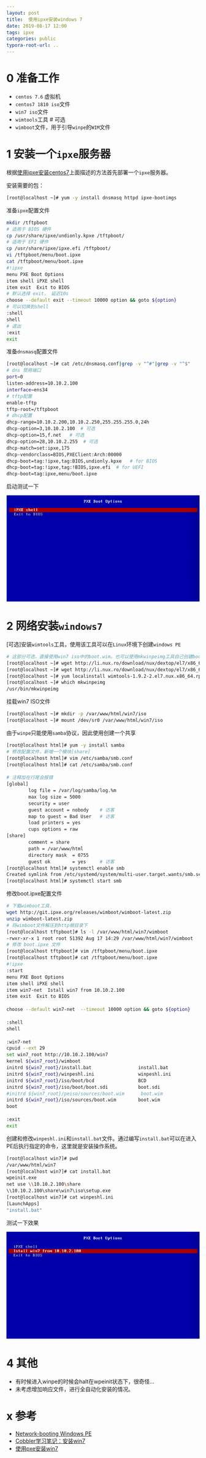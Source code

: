 ```yaml
---
layout: post
title:  使用ipxe安装windows 7
date: 2019-08-17 12:00
tags: ipxe
categories: public
typora-root-url: ..
---
```




# 0 准备工作



- `centos 7.6` 虚拟机
- `centos7 1810 iso`文件
- `win7 iso`文件
- `wimtools`工具   # 可选
- `wimboot`文件，用于引导`winpe`的`WIM`文件



# 1 安装一个`ipxe`服务器

根据[使用ipxe安装centos7](/public/2019/08/12/net-install-centos7-with-ipxe.html)上面描述的方法首先部署一个`ipxe`服务器。

安装需要的包：

```bash
[root@localhost ~]# yum -y install dnsmasq httpd ipxe-bootimgs
```

准备`ipxe`配置文件

```bash
mkdir /tftpboot
# 适用于 BIOS 硬件
cp /usr/share/ipxe/undionly.kpxe /tftpboot/
# 适用于 EFI 硬件
cp /usr/share/ipxe/ipxe.efi /tftpboot/
vi /tftpboot/menu/boot.ipxe
cat /tftpboot/menu/boot.ipxe
#!ipxe
menu PXE Boot Options
item shell iPXE shell
item exit  Exit to BIOS
# 默认选择 exit， 延迟10s
choose --default exit --timeout 10000 option && goto ${option}
# 可以切换到shell
:shell
shell
# 退出
:exit
exit
```

准备`dnsmasq`配置文件

```bash
[root@localhost ~]# cat /etc/dnsmasq.conf|grep -v "^#"|grep -v "^$"
# dns 禁用端口
port=0
listen-address=10.10.2.100
interface=ens34
# tftp配置
enable-tftp
tftp-root=/tftpboot
# dhcp配置
dhcp-range=10.10.2.200,10.10.2.250,255.255.255.0,24h
dhcp-option=3,10.10.2.100  # 可选
dhcp-option=15,f.net   # 可选
dhcp-option=28,10.10.2.255  # 可选
dhcp-match=set:ipxe,175
dhcp-vendorclass=BIOS,PXEClient:Arch:00000
dhcp-boot=tag:!ipxe,tag:BIOS,undionly.kpxe   # for BIOS
dhcp-boot=tag:!ipxe,tag:!BIOS,ipxe.efi  # for UEFI
dhcp-boot=tag:ipxe,menu/boot.ipxe
```

启动测试一下

![pxe-boot-options](/images/install-win7-with-ipxe/pxe-boot-options.png)




# 2 网络安装`windows7`

[可选]安装`wimtools`工具，使用该工具可以在`Linux`环境下创建`windows PE`

```bash
# 这部分可选，直接使用win7 iso中的boot.wim。也可以使用mkwinpeimg工具自己创建boot.wim，但是似乎没有什么区别；
[root@localhost ~]# wget http://li.nux.ro/download/nux/dextop/el7/x86_64//wimtools-1.9.2-2.el7.nux.x86_64.rpm
[root@localhost ~]# wget http://li.nux.ro/download/nux/dextop/el7/x86_64/libwim15-1.9.2-2.el7.nux.x86_64.rpm
[root@localhost ~]# yum localinstall wimtools-1.9.2-2.el7.nux.x86_64.rpm libwim15-1.9.2-2.el7.nux.x86_64.rpm
[root@localhost ~]# which mkwinpeimg
/usr/bin/mkwinpeimg
```

挂载win7 ISO文件

```bash
[root@localhost ~]# mkdir -p /var/www/html/win7/iso
[root@localhost ~]# mount /dev/sr0 /var/www/html/win7/iso
```
由于`winpe`只能使用`samba`协议，因此使用创建一个共享

```bash
[root@localhost html]# yum -y install samba
# 修改配置文件，新增一个模块[share]
[root@localhost html]# vim /etc/samba/smb.conf
[root@localhost html]# cat /etc/samba/smb.conf

# 注释加在行尾会报错
[global]
        log file = /var/log/samba/log.%m
        max log size = 5000
        security = user
        guest account = nobody    # 访客
        map to guest = Bad User   # 访客
        load printers = yes
        cups options = raw
[share]
        comment = share
        path = /var/www/html
        directory mask  = 0755
        guest ok        = yes     # 访客
[root@localhost html]# systemctl enable smb
Created symlink from /etc/systemd/system/multi-user.target.wants/smb.service to /usr/lib/systemd/system/smb.service.
[root@localhost html]# systemctl start smb
```

修改boot.ipxe配置文件

```bash
# 下载wimboot工具，
wget http://git.ipxe.org/releases/wimboot/wimboot-latest.zip
unzip wimboot-latest.zip
# 将wimboot文件解压到http根目录下
[root@localhost tftpboot]# ls -l /var/www/html/win7/wimboot
-rwxr-xr-x 1 root root 51392 Aug 17 14:29 /var/www/html/win7/wimboot
# 修改 boot.ipxe 文件
[root@localhost tftpboot]# vim /tftpboot/menu/boot.ipxe
[root@localhost tftpboot]# cat /tftpboot/menu/boot.ipxe
#!ipxe
:start
menu PXE Boot Options
item shell iPXE shell
item win7-net  Istall win7 from 10.10.2.100
item exit  Exit to BIOS

choose --default win7-net  --timeout 10000 option && goto ${option}

:shell
shell

:win7-net
cpuid --ext 29
set win7_root http://10.10.2.100/win7
kernel ${win7_root}/wimboot
initrd ${win7_root}/install.bat                 install.bat
initrd ${win7_root}/winpeshl.ini                winpeshl.ini
initrd ${win7_root}/iso/boot/bcd                BCD
initrd ${win7_root}/iso/boot/boot.sdi           boot.sdi
#initrd ${win7_root}/peiso/sources/boot.wim      boot.wim
initrd ${win7_root}/iso/sources/boot.wim        boot.wim
boot

:exit
exit


```

创建和修改`winpeshl.ini`和`install.bat`文件。通过编写`install.bat`可以在进入PE后执行指定的命令，这里就是安装操作系统。

```bash
[root@localhost win7]# pwd
/var/www/html/win7
[root@localhost win7]# cat install.bat
wpeinit.exe
net use \\10.10.2.100\share
\\10.10.2.100\share\win7\iso\setup.exe
[root@localhost win7]# cat winpeshl.ini
[LaunchApps]
"install.bat"
```

测试一下效果

![install win7 options](/images/install-win7-with-ipxe/install-win7-item.png)

# 4 其他

- 有时候进入winpe的时候会halt在wpeinit状态下，很奇怪...
- 未考虑增加响应文件，进行全自动化安装的情况。


# x 参考

- [Network-booting Windows PE](<http://ipxe.org/howto/winpe>)
- [Cobbler学习笔记：安装win7](/public/2018/09/02/install-win7-with-cobbler.html)
- [使用pxe安装win7](/lib/staticfile/net-install-win7-with-pxe.txt)
